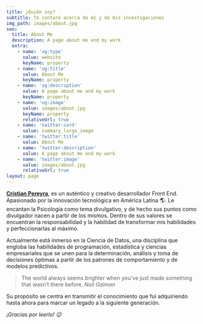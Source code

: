```yaml
---
title: ¿Quién soy?
subtitle: Te contaré acerca de mí y de mis investigaciones
img_path: images/about.jpg
seo:
  title: About Me
  description: A page about me and my work
  extra:
    - name: 'og:type'
      value: website
      keyName: property
    - name: 'og:title'
      value: About Me
      keyName: property
    - name: 'og:description'
      value: A page about me and my work
      keyName: property
    - name: 'og:image'
      value: images/about.jpg
      keyName: property
      relativeUrl: true
    - name: 'twitter:card'
      value: summary_large_image
    - name: 'twitter:title'
      value: About Me
    - name: 'twitter:description'
      value: A page about me and my work
    - name: 'twitter:image'
      value: images/about.jpg
      relativeUrl: true
layout: page
---
```

[**Cristian Pereyra**](https://www.linkedin.com/in/crist-pereyra/), es un auténtico y creativo desarrollador Front End. Apasionado por la innovación tecnológica en América Latina 🌎. Le encantan la Psicología como tema divulgativo, y de hecho sus puntos como divulgador nacen a partir de los mismos. Dentro de sus valores se encuentran la responsabilidad y la habilidad de transformar mis habilidades y perfeccionarlas al máximo.

Actualmente está inmerso en la Ciencia de Datos, una disciplina que engloba las habilidades de programación, estadística y ciencias empresariales  que se unen para la determinación, análisis y toma de decisiones óptimas a partir de los patrones de comportamiento y de modelos predictivos.

> The world always seems brighter when you’ve just made something that wasn’t there before. <cite>Neil Gaiman</cite>

Su propósito se centra en transmitir el conocimiento que fui adquiriendo hasta ahora para marcar un legado a la siguiente generación.

*¡Gracias por leerlo! 😉*
